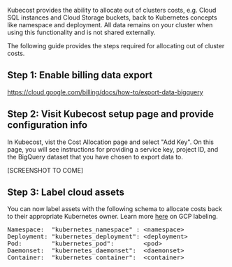 Kubecost provides the ability to allocate out of clusters costs, e.g. Cloud SQL instances and Cloud Storage buckets, back to Kubernetes concepts like namespace and deployment. All data remains on your cluster when using this functionality and is not shared externally.

The following guide provides the steps required for allocating out of cluster costs.

## Step 1: Enable billing data export

https://cloud.google.com/billing/docs/how-to/export-data-bigquery

## Step 2:  Visit Kubecost setup page and provide configuration info

In Kubecost, vist the Cost Allocation page and select "Add Key".
On this page, you will see instructions for providing a service key, project ID, and the BigQuery dataset that you have chosen to export data to.

[SCREENSHOT TO COME]


## Step 3: Label cloud assets

You can now label assets with the following schema to allocate costs back to their appropriate Kubernetes owner. 
Learn more [here](https://cloud.google.com/compute/docs/labeling-resources) on GCP labeling.

<pre>
Namespace:  "kubernetes_namespace" : &lt;namespace>
Deployment: "kubernetes_deployment": &lt;deployment>
Pod:        "kubernetes_pod":        &lt;pod>
Daemonset:  "kubernetes_daemonset":  &lt;daemonset>
Container:  "kubernetes_container":  &lt;container>
</pre>
